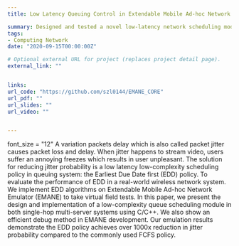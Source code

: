 ```yaml
---
title: Low Latency Queuing Control in Extendable Mobile Ad-hoc Network Emulator (EMANE)

summary: Designed and tested a novel low-latency network scheduling module for various queueing policies using C/C++ under Linux Ubuntu system, and evaluated the algorithm in WAN under Common Open Research Emulator (CORE)
tags:
- Computing Network
date: "2020-09-15T00:00:00Z"

# Optional external URL for project (replaces project detail page).
external_link: ""


links:
url_code: "https://github.com/szl0144/EMANE_CORE"
url_pdf: ""
url_slides: ""
url_video: ""


---
```

font_size = "12"
A variation packets delay which is also called packet jitter causes packet loss and delay. When jitter happens to stream video, users suffer an annoying freezes which results in user unpleasant. The solution for reducing jitter probability is a low latency low-complexity scheduling policy in queuing system: the Earliest Due Date first (EDD) policy. To evaluate the performance of EDD in a real-world wireless network system. We implement EDD algorithms on Extendable Mobile Ad-hoc Network Emulator (EMANE) to take virtual field tests. In this paper, we present the design and implementation of a low-complexity queue scheduling module in both single-hop multi-server systems using C/C++. We also show an efficient debug method in EMANE development. Our emulation results demonstrate the EDD policy achieves over 1000x reduction in jitter probability compared to the commonly used FCFS policy.
